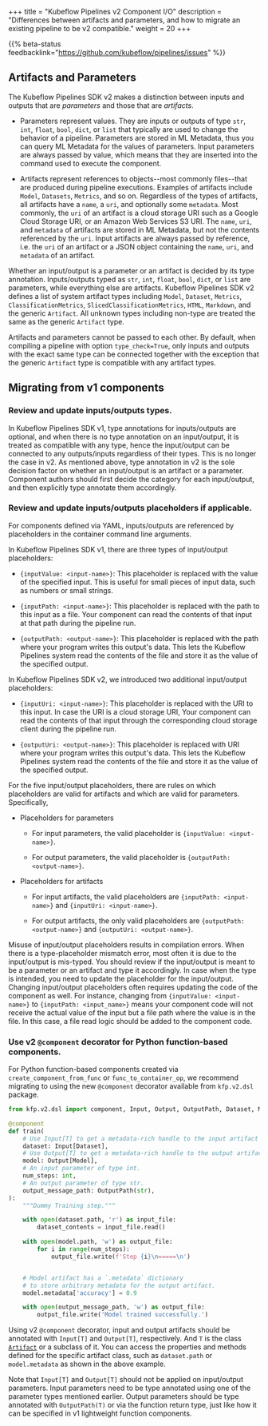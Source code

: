 +++
title = "Kubeflow Pipelines v2 Component I/O"
description = "Differences between artifacts and parameters, and how to migrate an existing pipeline to be v2 compatible."
weight = 20
+++

{{% beta-status
  feedbacklink="https://github.com/kubeflow/pipelines/issues" %}}

## Artifacts and Parameters

The Kubeflow Pipelines SDK v2 makes a distinction between inputs and outputs that are _parameters_ and those that are _artifacts_.

* Parameters represent values.
  They are inputs or outputs of type `str`, `int`, `float`, `bool`, `dict`, or `list` that typically are used to change the behavior of a pipeline. 
  Parameters are stored in ML Metadata, thus you can query ML Metadata for the values of parameters.
  Input parameters are always passed by value, which means that they are inserted into the command used to execute the component. 

* Artifacts represent references to objects--most commonly files--that are produced during pipeline executions.
  Examples of artifacts include `Model`, `Datasets`, `Metrics`, and so on.
  Regardless of the types of artifacts, all artifacts have a `name`, a `uri`, and optionally some `metadata`.
  Most commonly, the `uri` of an artifact is a cloud storage URI such as a Google Cloud Storage URI, or an Amazon Web Services S3 URI. 
  The `name`, `uri`, and `metadata` of artifacts are stored in ML Metadata, but not the contents referenced by the `uri`.
  Input artifacts are always passed by reference, i.e. the `uri` of an artifact or a JSON object containing the `name`, `uri`, and `metadata` of an artifact.

Whether an input/output is a parameter or an artifact is decided by its type annotation. Inputs/outputs typed as `str`, `int`, `float`, `bool`, `dict`, or `list` are parameters, while everything else are artifacts. Kubeflow Pipelines SDK v2 defines a list of system artifact types including `Model`, `Dataset`, `Metrics`, `ClassificationMetrics`, `SlicedClassificationMetrics`, `HTML`, `Markdown`, and the generic `Artifact`. All unknown types including non-type are treated the same as the generic `Artifact` type.

Artifacts and parameters cannot be passed to each other. By default, when compiling a pipeline with option `type_check=True`, only inputs and outputs with the exact same type can be connected together with the exception that the generic `Artifact` type is compatible with any artifact types.

## Migrating from v1 components

### Review and update inputs/outputs types.

In Kubeflow Pipelines SDK v1, type annotations for inputs/outputs are optional, and when there is no type annotation on an input/output, it is treated as compatible with any type, hence the input/output can be connected to any outputs/inputs regardless of their types. This is no longer the case in v2. 
As mentioned above, type annotation in v2 is the sole decision factor on whether an input/output is an artifact or a parameter. Component authors should first decide the category for each input/output, and then explicitly type annotate them accordingly.

### Review and update inputs/outputs placeholders if applicable.

For components defined via YAML, inputs/outputs are referenced by placeholders in the container command line arguments. 

In Kubeflow Pipelines SDK v1, there are three types of input/output placeholders:

*   `{inputValue: <input-name>}`:
    This placeholder is replaced with the value of the specified input.
    This is useful for small pieces of input data, such as numbers or small
    strings.

*   `{inputPath: <input-name>}`:
    This placeholder is replaced with the path to this input as a file.
    Your component can read the contents of that input at that path during
    the pipeline run.

*   `{outputPath: <output-name>}`:
    This placeholder is replaced with the path where your program writes
    this output's data. This lets the Kubeflow Pipelines system read the
    contents of the file and store it as the value of the specified output.

In Kubeflow Pipelines SDK v2, we introduced two additional input/output placeholders:

*   `{inputUri: <input-name>}`:
    This placeholder is replaced with the URI to this input. In case the
    URI is a cloud storage URI, Your component can read the contents of
    that input through the corresponding cloud storage client during the
    pipeline run.

*   `{outputUri: <output-name>}`:
    This placeholder is replaced with URI where your program writes this
    output's data. This lets the Kubeflow Pipelines system read the contents
    of the file and store it as the value of the specified output.

For the five input/output placeholders, there are rules on which placeholders are valid for artifacts and which are valid for parameters. Specifically,

*  Placeholders for parameters

   * For input parameters, the valid placeholder is `{inputValue: <input-name>}`.

   * For output parameters, the valid placeholder is `{outputPath: <output-name>}`.

*  Placeholders for artifacts

   * For input artifacts, the valid placeholders are `{inputPath: <input-name>}`
   and `{inputUri: <input-name>}`.

   * For output artifacts, the only valid placeholders are `{outputPath: <output-name>}`
   and `{outputUri: <output-name>}`.

Misuse of input/output placeholders results in compilation errors. When there is a type-placeholder mismatch error, most often it is due to the input/output is mis-typed. You should review if the input/output
is meant to be a parameter or an artifact and type it accordingly. In case when the type is intended, you need to update the placeholder for the input/output. Changing input/output placeholders often requires
updating the code of the component as well. For instance, changing from `{inputValue: <input-name>}` to `{inputPath: <input_name>}` means your component code will not receive the actual value of the input but a file path where the value is in the file. In this case, a file read logic should be added to the component code.

### Use v2 `@component` decorator for Python function-based components.

For Python function-based components created via `create_component_from_func` or `func_to_container_op`, we recommend migrating to using the new `@component` decorator available from `kfp.v2.dsl` package.

```python
from kfp.v2.dsl import component, Input, Output, OutputPath, Dataset, Model

@component
def train(
    # Use Input[T] to get a metadata-rich handle to the input artifact of type `Dataset`.
    dataset: Input[Dataset],
    # Use Output[T] to get a metadata-rich handle to the output artifact of type `Dataset`.
    model: Output[Model],
    # An input parameter of type int.
    num_steps: int,
    # An output parameter of type str.
    output_message_path: OutputPath(str),
):
    """Dummy Training step."""

    with open(dataset.path, 'r') as input_file:
        dataset_contents = input_file.read()

    with open(model.path, 'w') as output_file:
        for i in range(num_steps):
            output_file.write(f'Step {i}\n=====\n')


    # Model artifact has a `.metadata` dictionary
    # to store arbitrary metadata for the output artifact.
    model.metadata['accuracy'] = 0.9

    with open(output_message_path, 'w') as output_file:
        output_file.write('Model trained successfully.')
```

Using v2 `@component` decorator, input and output artifacts should be annotated with `Input[T]` and `Output[T]`, respectively. And `T` is the class [`Artifact`](https://github.com/kubeflow/pipelines/blob/7875b68654a69ca761cb0ba4a920a30925a0e94b/sdk/python/kfp/v2/components/types/artifact_types.py#L27) or a subclass of it. You can access the properties and methods defined for the specific artifact class, such as `dataset.path` or `model.metadata` as shown in the above example.

Note that `Input[T]` and `Output[T]` should not be applied on input/output parameters. Input parameters need to be type annotated using one of the parameter types mentioned earlier. Output parameters should be type annotated with `OutputPath(T)` or via the function return type, just like how it can be specified in v1 lightweight function components.

